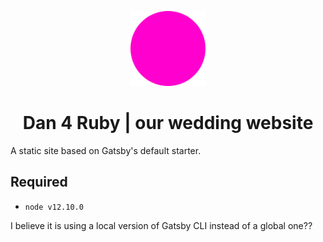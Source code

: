 <p align="center">
  <a href="https://www.gatsbyjs.org">
    <img alt="Gatsby" src="src/images/DanRubyFavicon.png" width="120" />
  </a>
</p>
<h1 align="center">
  Dan 4 Ruby | our wedding website
</h1>

A static site based on Gatsby's default starter.

## Required

- `node v12.10.0`

I believe it is using a local version of Gatsby CLI instead of a global one??
